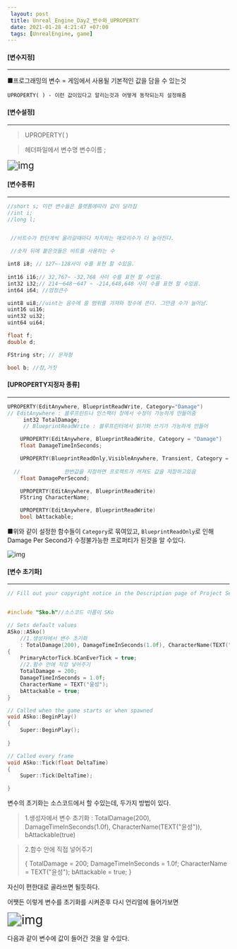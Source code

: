 ```yaml
---
 layout: post
 title: Unreal_Engine_Day2_변수와_UPROPERTY
 date: 2021-01-28 4:21:47 +07:00
 tags: [UnrealEngine, game]
---
```


#### [변수지정]

----

■프로그래밍의 변수 = 게임에서 사용될 기본적인 값을 담을 수 있는것

    UPROPERTY( ) - 이런 값이있다고 알리는것과 어떻게 동작되는지 설정해줌


#### [변수설정]

----

> UPROPERTY( )

> 헤더파일에서 변수명 변수이름 ;

<img src="https://cdn.discordapp.com/attachments/804184517644386345/804251107580837888/unknown.png" alt="img" style="zoom:150%;" />

#### [변수종류]

----

```c++
//short s; 이런 변수들은 플렛폼에따라 값이 달라짐
//int i;
//long l;


 //비트수가 한단계씩 올라갈때마다 차지하는 매모리수가 더 높아진다.

 //숫자 뒤에 붙은것들은 비트를 사용하는 수

int8 i8; // 127~-128사이 수를 표현 할 수있음.
		 
int16 i16;// 32,767~ -32,768 사이 수를 표현 할 수있음.
int32 i32;// 214ㅡ648ㅡ647 ~ -214,648,648 사이 수를 표현 할 수있음.
int64 i64; //엄청큰수

uint8 ui8;//uint는 음수에 쓸 범위를 가져와 정수에 쓴다. 그만큼 수가 늘어남.
uint16 ui16;
uint32 ui32;
uint64 ui64;

float f;
double d;

FString str; // 문자형

bool b; //참,거짓
```


#### [UPROPERTY지정자 종류]

---

```c++
UPROPERTY(EditAnywhere, BlueprintReadWrite, Category="Damage")          
// EditAnywhere : 블루프린트나 인스팩터 창에서 수정이 가능하게 만들어줌
     int32 TotalDamage;													   
     // BlueprintReadWrite : 블루프린터에서 읽기와 쓰기가 가능하게 만들어                    //Category : 이것을 Damage라는 카테고리로 묶어서 보여주게 만들어줌

	UPROPERTY(EditAnywhere, BlueprintReadWrite, Category = "Damage")
	float DamageTimeInSeconds;

	UPROPERTY(BlueprintReadOnly,VisibleAnywhere, Transient, Category = "Damage") // BlueprintReadOnly : 블루프린트에서는 읽기만 가능하게 해줌
																			     // VisibleAnywhere : 프로퍼티 창에서 볼수만 있게해줌							         // Transient : 해당 프로퍼티가 휘발성이 아니게해줌 즉, 
  //              한번값을 지정하면 프로젝트가 꺼져도 값을 저장하고있음
	float DamagePerSecond;

	UPROPERTY(EditAnywhere, BlueprintReadWrite)
	FString CharacterName;

	UPROPERTY(EditAnywhere, BlueprintReadWrite)
	bool bAttackable;
```



■위와 같이 설정한 함수들이 `Category`로 묶여있고,  `BlueprintReadOnly`로 인해 Damage Per Second가  수정불가능한 프로퍼티가 된것을 알 수있다.

![img](https://cdn.discordapp.com/attachments/804184517644386345/804286187560108032/unknown.png)



#### [변수 초기화]

---

```c++
// Fill out your copyright notice in the Description page of Project Settings.


#include "Sko.h"//소스코드 이름이 SKo

// Sets default values
ASko::ASko() 
	//1.생성자에서 변수 초기화
	: TotalDamage(200), DamageTimeInSeconds(1.0f), CharacterName(TEXT("윤성")), bAttackable(true)
{
	PrimaryActorTick.bCanEverTick = true;
	//2.함수 안에 직접 넣어주기
	TotalDamage = 200;
	DamageTimeInSeconds = 1.0f; 
	CharacterName = TEXT("윤성");
	bAttackable = true;
}

// Called when the game starts or when spawned
void ASko::BeginPlay()
{
	Super::BeginPlay();
	
}

// Called every frame
void ASko::Tick(float DeltaTime)
{
	Super::Tick(DeltaTime);

}

```

변수의 초기화는 소스코드에서 할 수있는데, 두가지 방법이 있다. 

> 1.생성자에서 변수 초기화
> : TotalDamage(200), DamageTimeInSeconds(1.0f), CharacterName(TEXT("윤성")), bAttackable(true)

>2.함수 안에 직접 넣어주기
>
>{	TotalDamage = 200;
>	DamageTimeInSeconds = 1.0f; 
>	CharacterName = TEXT("윤성");
>	bAttackable = true; }

자신이 편한대로 골라쓰면 될듯하다.

어쨋든 이렇게 변수를 초기화를 시켜준후 다시 언리얼에 들어가보면

<img src="https://cdn.discordapp.com/attachments/804184517644386345/804284104240922654/unknown.png" alt="img" style="zoom:200%;" />

다음과 같이 변수에 값이 들어간 것을 알 수있다.
